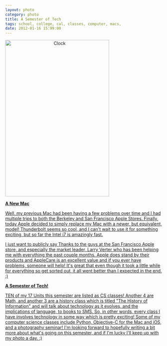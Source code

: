 ```yaml
---
layout: photo
category: photo
title: A Semester of Tech
tags: school, college, cal, classes, computer, macs, 
date: 2012-01-16 15:99:00
---
```


<a href="http://www.flickr.com/photos/cycomachead/6712574633/" title="Clock by cycomachead, on Flickr"><img src="http://farm8.staticflickr.com/7027/6712574633_a8991ca168.jpg" width="333" height="500" alt="Clock" style="text-align:center;"/>

**A New Mac**

Well, my previous Mac had been having a few problems over time and I had multiple trips to both the Berkeley and San Francisco Apple Stores. Finally, today Apple decided to simply replace my Mac with a newer, but equivalent, model! Thunderbolt seems so cool, and I can't wait to use it for something exciting, but so far the Intel i7 is amazingly fast.

I just want to publicly say Thanks to the guys at the San Francisco Apple store, and especially the market leader, Larry Verter who has been helping me with everything the past couple months. Apple does stand by their products and AppleCare is an excellent value and if you ever have problems, someone will help! It's great that even though it took a little while for everything so get sorted out, it all went better than I expected in the end. :)


**A Semester of Tech!**

TEN of my 17 Units this semester are listed as CS classes! Another 4 are Math, and another 3 are a history class which is titled "The History of Information" and will talk about technology as it evolves, and the implications of language, to books to SMS. So, in other words, every class I have involves technology in some way which is pretty exciting! Some of my computer science classes include Python, Objective-C for the Mac and iOS, and a photography seminar! I'm looking forward to hopefully writing a bit more about what's going on this semester, and if I'm lucky I'll keep up with my photo a day. :)
